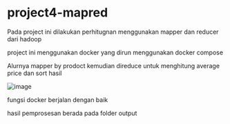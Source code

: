 # project4-mapred

Pada project ini dilakukan perhitugnan menggunakan mapper dan reducer dari hadoop

project ini menggunakan docker yang dirun menggunakan docker compose

Alurnya mapper by prodoct kemudian direduce untuk menghitung average price dan sort hasil

![image](https://user-images.githubusercontent.com/122470555/224616977-3ea95801-ae24-470d-b32d-9770505df91c.png)

fungsi docker berjalan dengan baik

hasil pemprosesan berada pada folder output
